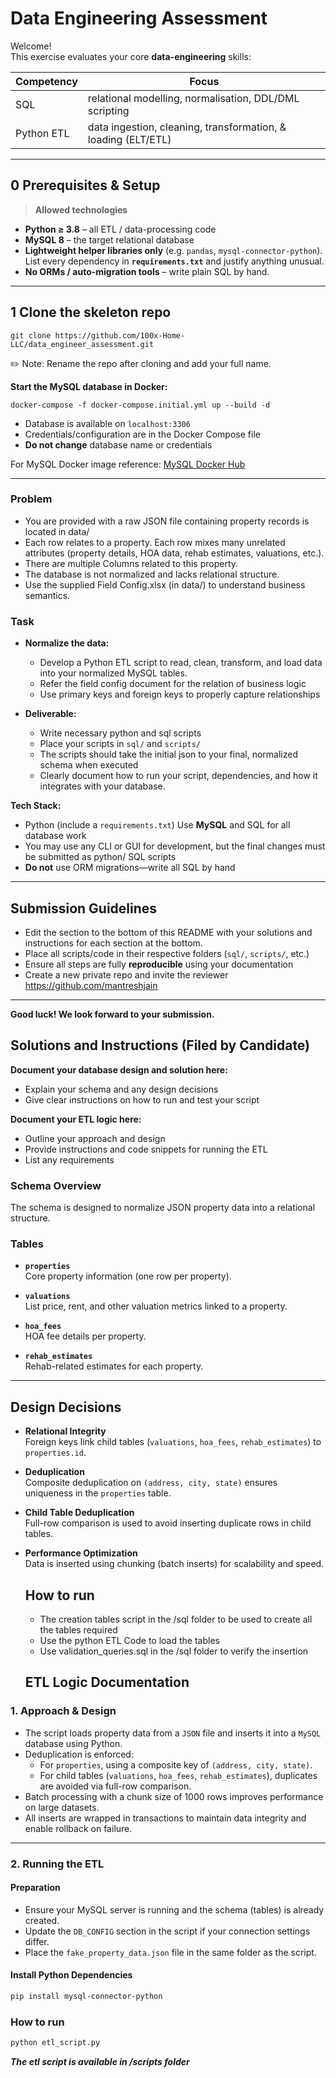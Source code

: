 # Data Engineering Assessment

Welcome!  
This exercise evaluates your core **data-engineering** skills:

| Competency | Focus                                                         |
| ---------- | ------------------------------------------------------------- |
| SQL        | relational modelling, normalisation, DDL/DML scripting        |
| Python ETL | data ingestion, cleaning, transformation, & loading (ELT/ETL) |

---

## 0 Prerequisites & Setup

> **Allowed technologies**

- **Python ≥ 3.8** – all ETL / data-processing code
- **MySQL 8** – the target relational database
- **Lightweight helper libraries only** (e.g. `pandas`, `mysql-connector-python`).  
  List every dependency in **`requirements.txt`** and justify anything unusual.
- **No ORMs / auto-migration tools** – write plain SQL by hand.

---

## 1 Clone the skeleton repo

```
git clone https://github.com/100x-Home-LLC/data_engineer_assessment.git
```

✏️ Note: Rename the repo after cloning and add your full name.

**Start the MySQL database in Docker:**

```
docker-compose -f docker-compose.initial.yml up --build -d
```

- Database is available on `localhost:3306`
- Credentials/configuration are in the Docker Compose file
- **Do not change** database name or credentials

For MySQL Docker image reference:
[MySQL Docker Hub](https://hub.docker.com/_/mysql)

---

### Problem

- You are provided with a raw JSON file containing property records is located in data/
- Each row relates to a property. Each row mixes many unrelated attributes (property details, HOA data, rehab estimates, valuations, etc.).
- There are multiple Columns related to this property.
- The database is not normalized and lacks relational structure.
- Use the supplied Field Config.xlsx (in data/) to understand business semantics.

### Task

- **Normalize the data:**

  - Develop a Python ETL script to read, clean, transform, and load data into your normalized MySQL tables.
  - Refer the field config document for the relation of business logic
  - Use primary keys and foreign keys to properly capture relationships

- **Deliverable:**
  - Write necessary python and sql scripts
  - Place your scripts in `sql/` and `scripts/`
  - The scripts should take the initial json to your final, normalized schema when executed
  - Clearly document how to run your script, dependencies, and how it integrates with your database.

**Tech Stack:**

- Python (include a `requirements.txt`)
  Use **MySQL** and SQL for all database work
- You may use any CLI or GUI for development, but the final changes must be submitted as python/ SQL scripts
- **Do not** use ORM migrations—write all SQL by hand

---

## Submission Guidelines

- Edit the section to the bottom of this README with your solutions and instructions for each section at the bottom.
- Place all scripts/code in their respective folders (`sql/`, `scripts/`, etc.)
- Ensure all steps are fully **reproducible** using your documentation
- Create a new private repo and invite the reviewer https://github.com/mantreshjain

---

**Good luck! We look forward to your submission.**

## Solutions and Instructions (Filed by Candidate)

**Document your database design and solution here:**

- Explain your schema and any design decisions
- Give clear instructions on how to run and test your script

**Document your ETL logic here:**

- Outline your approach and design
- Provide instructions and code snippets for running the ETL
- List any requirements


### Schema Overview

The schema is designed to normalize JSON property data into a relational structure.

###  Tables

- **`properties`**  
  Core property information (one row per property).

- **`valuations`**  
  List price, rent, and other valuation metrics linked to a property.

- **`hoa_fees`**  
  HOA fee details per property.

- **`rehab_estimates`**  
  Rehab-related estimates for each property.

---

##  Design Decisions

- **Relational Integrity**  
  Foreign keys link child tables (`valuations`, `hoa_fees`, `rehab_estimates`) to `properties.id`.

- **Deduplication**  
  Composite deduplication on `(address, city, state)` ensures uniqueness in the `properties` table.

- **Child Table Deduplication**  
  Full-row comparison is used to avoid inserting duplicate rows in child tables.

- **Performance Optimization**  
  Data is inserted using chunking (batch inserts) for scalability and speed.

  ## How to run

  - The creation tables script in the /sql folder to be used to create all the tables required
  - Use the python ETL Code to load the tables
  - Use validation_queries.sql in the /sql folder to verify the insertion

  ##  ETL Logic Documentation

### 1. Approach & Design

- The script loads property data from a `JSON` file and inserts it into a `MySQL` database using Python.
- Deduplication is enforced:
  - For `properties`, using a composite key of `(address, city, state)`.
  - For child tables (`valuations`, `hoa_fees`, `rehab_estimates`), duplicates are avoided via full-row comparison.
- Batch processing with a chunk size of 1000 rows improves performance on large datasets.
- All inserts are wrapped in transactions to maintain data integrity and enable rollback on failure.

---

### 2. Running the ETL

####  Preparation

- Ensure your MySQL server is running and the schema (tables) is already created.
- Update the `DB_CONFIG` section in the script if your connection settings differ.
- Place the `fake_property_data.json` file in the same folder as the script.

####  Install Python Dependencies

```bash
pip install mysql-connector-python

```
### How to run


```bash
python etl_script.py 
```

***The etl script is available in /scripts folder***




